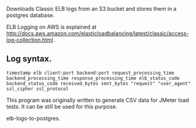 Downloads Classic ELB logs from an S3 bucket and stores them in a postgres database.

ELB Logging on AWS is explained at http://docs.aws.amazon.com/elasticloadbalancing/latest/classic/access-log-collection.html .

## Log syntax.

```
timestamp elb client:port backend:port request_processing_time backend_processing_time response_processing_time elb_status_code backend_status_code received_bytes sent_bytes "request" "user_agent" ssl_cipher ssl_protocol
```

This program was originally written to generate CSV data for JMeter load tests. It can be still be used for this purpose.


elb-logs-to-postgres.